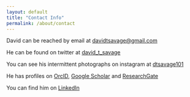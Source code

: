 ```yaml
---
layout: default
title: "Contact Info"
permalink: /about/contact
---
```


David can be reached by email at [davidtsavage@gmail.com](mailto:davidtsavage@gmail.com)

He can be found on twitter at [david_t_savage](http://twitter.com/david_t_savage)

You can see his intermittent photographs on instagram at [dtsavage101](http://instagram.com/dtsavage101)

He has profiles on [OrcID](https://orcid.org/0000-0001-6634-5755), [Google Scholar](https://scholar.google.com/citations?user=yt7cKgIAAAAJ&hl=en) and [ResearchGate](https://www.researchgate.net/profile/David-Savage-4)

You can find him on [LinkedIn](https://www.linkedin.com/in/david-savage-36b4b879/)
